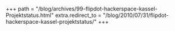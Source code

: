 +++
path = "/blog/archives/99-flipdot-hackerspace-kassel-Projektstatus.html"
extra.redirect_to = "/blog/2010/07/31/flipdot-hackerspace-kassel-projektstatus/"
+++
